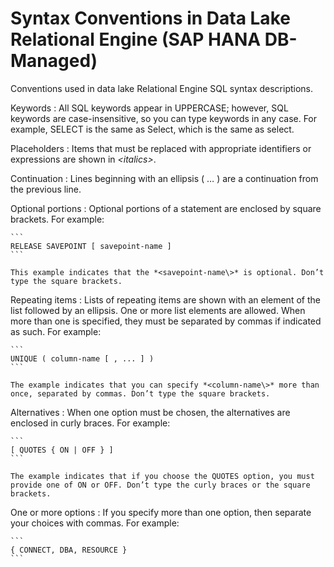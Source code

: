 <!-- loio6de3badc6bd94e5e90e364bd505414c6 -->

# Syntax Conventions in Data Lake Relational Engine \(SAP HANA DB-Managed\)

Conventions used in data lake Relational Engine SQL syntax descriptions.



 Keywords
 :   All SQL keywords appear in UPPERCASE; however, SQL keywords are case-insensitive, so you can type keywords in any case. For example, SELECT is the same as Select, which is the same as select.

  Placeholders
 :   Items that must be replaced with appropriate identifiers or expressions are shown in *<italics\>*.

  Continuation
 :   Lines beginning with an ellipsis \( … \) are a continuation from the previous line.

  Optional portions
 :   Optional portions of a statement are enclosed by square brackets. For example:

    ```
    RELEASE SAVEPOINT [ savepoint-name ]
    ```

    This example indicates that the *<savepoint-name\>* is optional. Don’t type the square brackets.

  Repeating items
 :   Lists of repeating items are shown with an element of the list followed by an ellipsis. One or more list elements are allowed. When more than one is specified, they must be separated by commas if indicated as such. For example:

    ```
    UNIQUE ( column-name [ , ... ] )
    ```

    The example indicates that you can specify *<column-name\>* more than once, separated by commas. Don’t type the square brackets.

  Alternatives
 :   When one option must be chosen, the alternatives are enclosed in curly braces. For example:

    ```
    [ QUOTES { ON | OFF } ] 
    ```

    The example indicates that if you choose the QUOTES option, you must provide one of ON or OFF. Don’t type the curly braces or the square brackets.

  One or more options
 :   If you specify more than one option, then separate your choices with commas. For example:

    ```
    { CONNECT, DBA, RESOURCE }
    ```

 